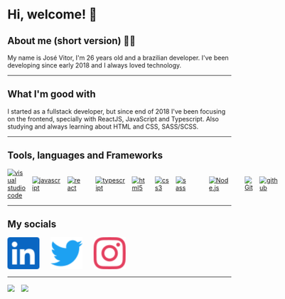 # Hi, welcome! 👋

## About me (short version) :man_technologist:

My name is José Vitor, I'm 26 years old and a brazilian developer. I've been developing since early 2018 and I always loved technology.

---

## What I'm good with

I started as a fullstack developer, but since end of 2018 I've been focusing on the frontend, specially with ReactJS, JavaScript and Typescript. Also studying and always learning about HTML and CSS, SASS/SCSS.

---

## Tools, languages and Frameworks

<div style="display: flex; gap: 15px; justify-items: center; align-items: center;">
  <a href="https://code.visualstudio.com/"><img alt="visual studio code" width="82px"
      src="https://img.icons8.com/fluent/240/000000/visual-studio-code-2019.png" /></a>
  <a href="https://developer.mozilla.org/en-US/docs/Web/JavaScript"><img alt="javascript" width="82px" src="https://img.icons8.com/color/240/000000/javascript.png" /></a>
  <a href="https://reactjs.org/"><img alt="react" width="82px" src="https://img.icons8.com/color/240/000000/react-native.png" /></a>
  <a href="https://nextjs.org/"><img alt="nextjs" width="82px" src="/icons/nextjs.svg" /></a>
  <a href="https://www.typescriptlang.org/"><img alt="typescript" width="82px" src="https://img.icons8.com/color/240/000000/typescript.png" /></a>
  <a href="https://developer.mozilla.org/en-US/docs/Web/HTML"><img alt="html5" width="82px" src="https://img.icons8.com/color/240/000000/html-5.png" /></a>
  <a href="https://developer.mozilla.org/en-US/docs/Web/CSS"><img alt="css3" width="82px" src="https://img.icons8.com/color/240/000000/css3.png" /></a>
  <a href="https://sass-lang.com/"><img alt="sass" width="82px" src="https://img.icons8.com/color/240/000000/sass.png" /></a>
  <a href="https://www.json.org/json-en.html"><img alt="json" width="82px"
      src="https://raw.githubusercontent.com/github/explore/80688e429a7d4ef2fca1e82350fe8e3517d3494d/topics/json/json.png" /></a>
  <a href="https://eslint.org/"><img alt="eslint" width="82px"
      src="https://raw.githubusercontent.com/github/explore/80688e429a7d4ef2fca1e82350fe8e3517d3494d/topics/eslint/eslint.png" /></a>
  <a href="https://nodejs.org/en/"><img alt="Node.js" width="82px" src="https://img.icons8.com/color/240/000000/nodejs.png" /></a>
  <a href="https://nestjs.com/"><img alt="NestJS" width="82px" src="/icons/nestjs.svg" /></a>
  <a href="https://git-scm.com/"><img alt="Git" width="82px" src="https://img.icons8.com/color/240/000000/git.png" /></a>
  <a href="https://github.com/"><img alt="github" width="82px" src="https://img.icons8.com/ios-glyphs/240/000000/github.png" /></a>
</div>

---

## My socials

<div style="display: flex; gap: 25px; justify-items: center; align-items: center;">
  <a href="https://www.linkedin.com/in/jos%C3%A9-braga-94436711a/?locale=en_US"><img alt="linkedin" width="72px" src="/icons/linkedin.svg" /></a>
  <a href="https://twitter.com/vitoorgomes1"><img alt="twitter" width="72px" src="/icons/twitter.svg" /></a>
  <a href="https://www.instagram.com/vitoorgomes/"><img alt="instagram" width="72px" src="/icons/instagram.svg" /></a>
</div>


---

<div style="display: flex; gap: 15px; justify-items: center; align-items: center;">
  <a href="https://github.com/anuraghazra/github-readme-stats">
    <img align="center" src="https://github-readme-stats.vercel.app/api?username=vitoorgomes&count_private=true&theme=aura_dark" />
  </a>
  <a href="https://github.com/vitoorgomes">
    <img align="center" src="https://github-readme-stats.vercel.app/api/top-langs/?username=vitoorgomes&hide=ANTLR&theme=aura_dark" />
  </a>
<div>
